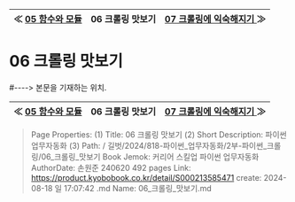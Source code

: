 
| ≪ [ 05 함수와 모듈 ](/길벗/2024/818-파이썬_업무자동화/1부-파이썬_기초/05_함수와_모듈) | 06 크롤링 맛보기 | [ 07 크롤링에 익숙해지기 ](/길벗/2024/818-파이썬_업무자동화/2부-파이썬_크롤링/07_크롤링에_익숙해지기) ≫ |
|:----:|:----:|:----:|

# 06 크롤링 맛보기
#----> 본문을 기재하는 위치.



| ≪ [ 05 함수와 모듈 ](/길벗/2024/818-파이썬_업무자동화/1부-파이썬_기초/05_함수와_모듈) | 06 크롤링 맛보기 | [ 07 크롤링에 익숙해지기 ](/길벗/2024/818-파이썬_업무자동화/2부-파이썬_크롤링/07_크롤링에_익숙해지기) ≫ |
|:----:|:----:|:----:|

> Page Properties:
> (1) Title: 06 크롤링 맛보기
> (2) Short Description: 파이썬 업무자동화
> (3) Path: / 길벗/2024/818-파이썬_업무자동화/2부-파이썬_크롤링/06_크롤링_맛보기
> Book Jemok: 커리어 스킬업 파이썬 업무자동화
> AuthorDate: 손원준 240620 492 pages
> Link: https://product.kyobobook.co.kr/detail/S000213585471
> create: 2024-08-18 일 17:07:42
> .md Name: 06_크롤링_맛보기.md

